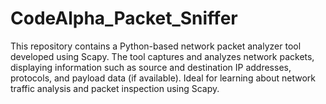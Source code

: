 # CodeAlpha_Packet_Sniffer
This repository contains a Python-based network packet analyzer tool developed using Scapy. The tool captures and analyzes network packets, displaying information such as source and destination IP addresses, protocols, and payload data (if available). Ideal for learning about network traffic analysis and packet inspection using Scapy.
